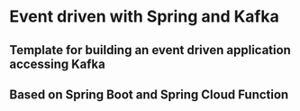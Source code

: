 # Event driven with Spring and Kafka

## Template for building an event driven application accessing Kafka

## Based on Spring Boot and Spring Cloud Function
